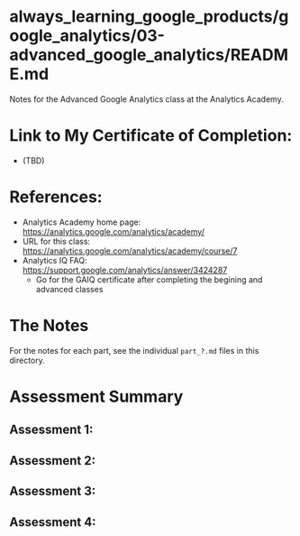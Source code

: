 # always_learning_google_products/google_analytics/03-advanced_google_analytics/README.md

Notes for the Advanced Google Analytics class at the Analytics Academy.

# Link to My Certificate of Completion:

- (TBD)

# References:

- Analytics Academy home page: https://analytics.google.com/analytics/academy/
- URL for this class: https://analytics.google.com/analytics/academy/course/7
- Analytics IQ FAQ: https://support.google.com/analytics/answer/3424287
  - Go for the GAIQ certificate after completing the begining and advanced classes

# The Notes

For the notes for each part, see the individual `part_?.md` files in this directory.

# Assessment Summary

## Assessment 1:

## Assessment 2:

## Assessment 3:

## Assessment 4:

